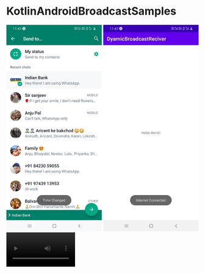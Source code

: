 # KotlinAndroidBroadcastSamples



<img src = "screenshots/WhatsApp.jpg" width = "250" /> 

<img src = "screenshots/DyamicBroadcastReciver.jpg" width = "250" /> 

<video src="screenshots/DyamicBroadcastReciver.mp4" width=180/>




